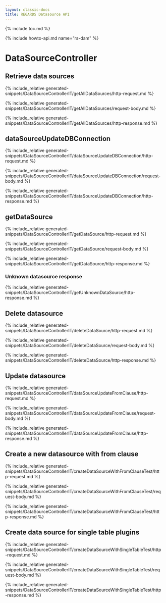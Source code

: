 ```yaml
---
layout: classic-docs
title: REGARDS Datasource API
---
```


{% include toc.md %}

{% include howto-api.md name="rs-dam" %}

# DataSourceController


## Retrieve data sources

{% include_relative generated-snippets/DataSourceControllerIT/getAllDataSources/http-request.md %}

{% include_relative generated-snippets/DataSourceControllerIT/getAllDataSources/request-body.md %}

{% include_relative generated-snippets/DataSourceControllerIT/getAllDataSources/http-response.md %}

## dataSourceUpdateDBConnection

{% include_relative generated-snippets/DataSourceControllerIT/dataSourceUpdateDBConnection/http-request.md %}

{% include_relative generated-snippets/DataSourceControllerIT/dataSourceUpdateDBConnection/request-body.md %}

{% include_relative generated-snippets/DataSourceControllerIT/dataSourceUpdateDBConnection/http-response.md %}

## getDataSource

{% include_relative generated-snippets/DataSourceControllerIT/getDataSource/http-request.md %}

{% include_relative generated-snippets/DataSourceControllerIT/getDataSource/request-body.md %}

{% include_relative generated-snippets/DataSourceControllerIT/getDataSource/http-response.md %}

 ### Unknown datasource response

{% include_relative generated-snippets/DataSourceControllerIT/getUnknownDataSource/http-response.md %}

## Delete datasource

{% include_relative generated-snippets/DataSourceControllerIT/deleteDataSource/http-request.md %}

{% include_relative generated-snippets/DataSourceControllerIT/deleteDataSource/request-body.md %}

{% include_relative generated-snippets/DataSourceControllerIT/deleteDataSource/http-response.md %}

## Update datasource

{% include_relative generated-snippets/DataSourceControllerIT/dataSourceUpdateFromClause/http-request.md %}

{% include_relative generated-snippets/DataSourceControllerIT/dataSourceUpdateFromClause/request-body.md %}

{% include_relative generated-snippets/DataSourceControllerIT/dataSourceUpdateFromClause/http-response.md %}

## Create a new datasource with from clause

{% include_relative generated-snippets/DataSourceControllerIT/createDataSourceWithFromClauseTest/http-request.md %}

{% include_relative generated-snippets/DataSourceControllerIT/createDataSourceWithFromClauseTest/request-body.md %}

{% include_relative generated-snippets/DataSourceControllerIT/createDataSourceWithFromClauseTest/http-response.md %}

## Create data source for single table plugins

{% include_relative generated-snippets/DataSourceControllerIT/createDataSourceWithSingleTableTest/http-request.md %}

{% include_relative generated-snippets/DataSourceControllerIT/createDataSourceWithSingleTableTest/request-body.md %}

{% include_relative generated-snippets/DataSourceControllerIT/createDataSourceWithSingleTableTest/http-response.md %}
